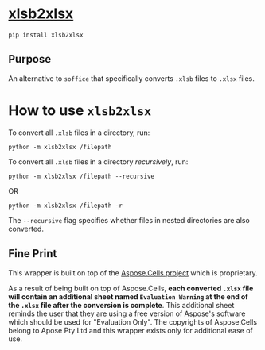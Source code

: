 # [xlsb2xlsx](https://github.com/brianthomaslewis/xlsb2xlsx)

```pip install xlsb2xlsx```

## Purpose
An alternative to `soffice` that specifically converts `.xlsb` files to `.xlsx` files. 

# How to use `xlsb2xlsx`

To convert all `.xlsb` files in a directory, run:

```python -m xlsb2xlsx /filepath```

To convert all `.xlsb` files in a directory *recursively*, run:

```python -m xlsb2xlsx /filepath --recursive```

OR

```python -m xlsb2xlsx /filepath -r```

The `--recursive` flag specifies whether files in nested directories are also converted.

## Fine Print

This wrapper is built on top of the [Aspose.Cells project](https://pypi.org/project/aspose-cells/) which is proprietary.

As a result of being built on top of Aspose.Cells, **each converted `.xlsx` file will contain an additional sheet named `Evaluation Warning` at the end of the `.xlsx` file after the conversion is complete**. This additional sheet reminds the user that they are using a free version of Aspose's software which should be used for "Evaluation Only". The copyrights of Aspose.Cells belong to Apose Pty Ltd and this wrapper exists only for additional ease of use.

#

